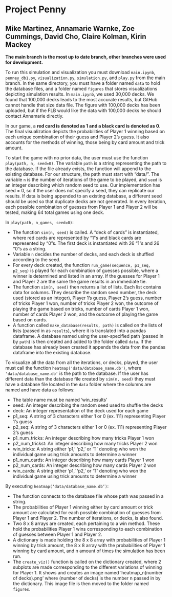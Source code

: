 # Project Penny
## Mike Martinez, Annamarie Warnke, Zoe Cummings, David Cho, Claire Kolman, Kirin Mackey

**The main branch is the most up to date branch, other branches were used for development.**

To run this simulation and visualization you must download `main.ipynb`, `penney_db1.py`, `visualization.py`, `simulation.py`, and `play.py` from the main branch. In the same directory, you must have a folder named `data` to hold the database files, and a folder named `figures` that stores visualizations depicting simulation results. In `main.ipynb`, we used 30,000 decks. We found that 100,000 decks leads to the most accurate results, but GitHub cannot handle that size data file. The figure with 100,000 decks has been uploaded, but if the FLB would like the data with 100,000 decks he should contact Annamarie directly.

In our game, a **red card is denoted as 1 and a black card is denoted as 0**. The final visualization depicts the probabilities of Player 1 winning based on each unique combination of their guess and Player 2’s guess. It also accounts for the methods of winning, those being by card amount and trick amount.

To start the game with no prior data, the user must use the function `play(path, n, seed=0)`. The variable `path` is a string representing the path to the database. If the file already exists, the function will append to the existing database. For our structure, the path must start with “data/”. The variable `n` is the number of iterations of the game to be played, and `seed` is an integer describing which random seed to use. Our implementation has seed = 0, so if the user does not specify a seed, they can replicate our results. If data is being appended to an existing database, a different seed should be used so that duplicate decks are not generated. In every iteration, each possible combination of guesses from Player 1 and Player 2 will be tested, making 64 total games using one deck. 

In `play(path, n_games, seed=0)`:
* The function `sim(n, seed)` is called. A “deck of cards” is instantiated, where red cards are represented by “1"s and black cards are represented by “0”s. The first deck is instantiated with 26 “1”s and 26 “0”s as a string.
* Variable `n` decides the number of decks, and each deck is shuffled according to the seed.
* For every deck created, the function `run_game(sequence, p1_seq, p2_seq)` is played for each combination of guesses possible, where a winner is determined and listed in an array. If the guesses for Player 1 and Player 2 are the same the game results in an immediate tie. 
* The function `sim(n, seed)` then returns a list of lists. Each list contains data for columns. They describe the random seed number, the deck used (stored as an integer), Player 1’s guess, Player 2’s guess, number of tricks Player 1 won, number of tricks Player 2 won, the outcome of playing the game based on tricks, number of cards Player 1 won, number of cards Player 2 won, and the outcome of playing the game based on cards.
* A function called `make_database(results, path)` is called on the lists of lists (passed in as `results`), where it is translated into a pandas dataframe. A database named using the user-specified path (passed in by `path`) is then created and added to the folder called `data`. If the database has already been created it appends the data from the pandas dataframe into the existing database.

To visualize all the data from all the iterations, or decks, played, the user must call the function `heatmap('data/database_name.db')`, where `'data/database_name.db'` is the path to the database. If the user has different data than the database file created by `sim(n, seed)` they must have a database file located in the `data` folder where the columns are named and have data as follows:
* The table name must be named ‘win_results’
* seed: An integer describing the random seed used to shuffle the decks
* deck: An integer representation of the deck used for each game 
* p1_seq: A string of 3 characters either 1 or 0 (ex. 111) representing Player 1’s guess
* p2_seq: A string of 3 characters either 1 or 0 (ex. 111) representing Player 2’s guess
* p1_num_tricks: An integer describing how many tricks Player 1 won
* p2_num_trickst: An integer describing how many tricks Player 2 won
* win_tricks: A string either ‘p1,’ ‘p2,’ or ‘T’ denoting who won the individual game using trick amounts to determine a winner
* p1_num_cards: An integer describing how many cards Player 1 won
* p2_num_cards: An integer describing how many cards Player 2 won
* win_cards: A string either ‘p1,’ ‘p2,’ or ‘T’ denoting who won the individual game using trick amounts to determine a winner

By executing `heatmap(‘data/database_name.db’)`:
* The function connects to the database file whose path was passed in a string.
* The probabilities of Player 1 winning either by card amount or trick amount are calculated for each possible combination of guesses from Player 1 and Player 2. The number of iterations, or decks, is also found. 
* Two 8 x 8 arrays are created, each pertaining to a win method. These hold the probabilities Player 1 wins corresponding to each combination of guesses between Player 1 and Player 2.
* A dictionary is made holding the 8 x 8 array with probabilities of  Player 1 winning by trick amount, the 8 x 8 array with the probabilities of Player 1 winning by card amount, and n amount of times the simulation has been run.
* The `create_viz()` function is called on the dictionary created, where 2 subplots are made corresponding to the different variations of winning for Player 1. It shows and creates an image named ‘heatmap_n(number of decks).png’ where (number of decks) is the number n passed in by the dictionary. This image file is then moved to the folder named `figures`.
